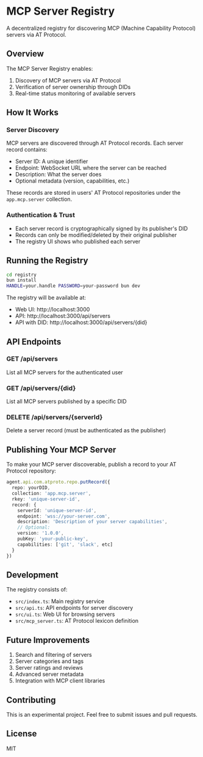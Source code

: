 # MCP Server Registry

A decentralized registry for discovering MCP (Machine Capability Protocol) servers via AT Protocol.

## Overview

The MCP Server Registry enables:
1. Discovery of MCP servers via AT Protocol
2. Verification of server ownership through DIDs
3. Real-time status monitoring of available servers

## How It Works

### Server Discovery
MCP servers are discovered through AT Protocol records. Each server record contains:
- Server ID: A unique identifier
- Endpoint: WebSocket URL where the server can be reached
- Description: What the server does
- Optional metadata (version, capabilities, etc.)

These records are stored in users' AT Protocol repositories under the `app.mcp.server` collection.

### Authentication & Trust
- Each server record is cryptographically signed by its publisher's DID
- Records can only be modified/deleted by their original publisher
- The registry UI shows who published each server

## Running the Registry

```bash
cd registry
bun install
HANDLE=your.handle PASSWORD=your-password bun dev
```

The registry will be available at:
- Web UI: http://localhost:3000
- API: http://localhost:3000/api/servers
- API with DID: http://localhost:3000/api/servers/{did}

## API Endpoints

### GET /api/servers
List all MCP servers for the authenticated user

### GET /api/servers/{did}
List all MCP servers published by a specific DID

### DELETE /api/servers/{serverId}
Delete a server record (must be authenticated as the publisher)

## Publishing Your MCP Server

To make your MCP server discoverable, publish a record to your AT Protocol repository:

```typescript
agent.api.com.atproto.repo.putRecord({
  repo: yourDID,
  collection: 'app.mcp.server',
  rkey: 'unique-server-id',
  record: {
    serverId: 'unique-server-id',
    endpoint: 'wss://your-server.com',
    description: 'Description of your server capabilities',
    // Optional:
    version: '1.0.0',
    pubKey: 'your-public-key',
    capabilities: ['git', 'slack', etc]
  }
})
```

## Development

The registry consists of:
- `src/index.ts`: Main registry service
- `src/api.ts`: API endpoints for server discovery
- `src/ui.ts`: Web UI for browsing servers
- `src/mcp_server.ts`: AT Protocol lexicon definition

## Future Improvements

1. Search and filtering of servers
2. Server categories and tags
3. Server ratings and reviews
4. Advanced server metadata
5. Integration with MCP client libraries

## Contributing

This is an experimental project. Feel free to submit issues and pull requests.

## License

MIT
